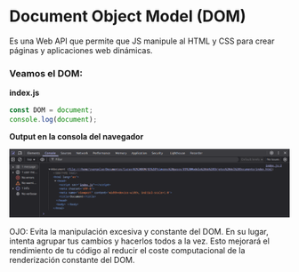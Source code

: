 # Document Object Model (DOM)
Es una Web API que permite que JS manipule al HTML y CSS para crear páginas y aplicaciones web dinámicas.

### Veamos el DOM: 

**index.js**

```js
const DOM = document;
console.log(document);
```
**Output en la consola del navegador**

<p align="center">
    <img src="imagenes/grafico1.png" width="800">
    </p>

OJO: Evita la manipulación excesiva y constante del DOM. En su lugar, intenta agrupar tus cambios y hacerlos todos a la vez. Esto mejorará el rendimiento de tu código al reducir el coste computacional de la renderización constante del DOM.